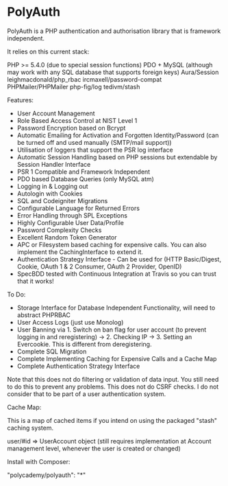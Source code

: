 PolyAuth
=========

PolyAuth is a PHP authentication and authorisation library that is framework independent.

It relies on this current stack:

PHP >= 5.4.0 (due to special session functions)
PDO + MySQL (although may work with any SQL database that supports foreign keys)
Aura/Session
leighmacdonald/php_rbac
ircmaxell/password-compat
PHPMailer/PHPMailer
php-fig/log
tedivm/stash

Features:

- User Account Management
- Role Based Access Control at NIST Level 1
- Password Encryption based on Bcrypt
- Automatic Emailing for Activation and Forgotten Identity/Password (can be turned off and used manually (SMTP/mail support))
- Utilisation of loggers that support the PSR log interface
- Automatic Session Handling based on PHP sessions but extendable by Session Handler Interface
- PSR 1 Compatible and Framework Independent
- PDO based Database Queries (only MySQL atm)
- Logging in & Logging out
- Autologin with Cookies
- SQL and Codeigniter Migrations
- Configurable Language for Returned Errors
- Error Handling through SPL Exceptions
- Highly Configurable User Data/Profile
- Password Complexity Checks
- Excellent Random Token Generator
- APC or Filesystem based caching for expensive calls. You can also implement the CachingInterface to extend it.
- Authentication Strategy Interface - Can be used for (HTTP Basic/Digest, Cookie, OAuth 1 & 2 Consumer, OAuth 2 Provider, OpenID)
- SpecBDD tested with Continuous Integration at Travis so you can trust that it works!

To Do:

- Storage Interface for Database Independent Functionality, will need to abstract PHPRBAC
- User Access Logs (just use Monolog)
- User Banning via 1. Switch on ban flag for user account (to prevent logging in and reregistering) -> 2. Checking IP -> 3. Setting an Evercookie. This is different from deregistering.
- Complete SQL Migration
- Complete Implementing Caching for Expensive Calls and a Cache Map
- Complete Authentication Strategy Interface

Note that this does not do filtering or validation of data input. You still need to do this to prevent any problems.
This does not do CSRF checks. I do not consider that to be part of a user authentication system.

Cache Map:

This is a map of cached items if you intend on using the packaged "stash" caching system.

user/#id => UserAccount object (still requires implementation at Account management level, whenever the user is created or changed)

Install with Composer:

"polycademy/polyauth": "*"